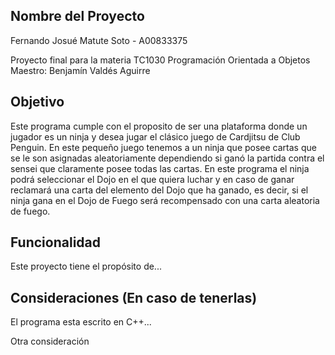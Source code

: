 ## Nombre del Proyecto
Fernando Josué Matute Soto - A00833375

Proyecto final para la materia TC1030 Programación Orientada a Objetos
Maestro: Benjamín Valdés Aguirre

## Objetivo
Este programa cumple con el proposito de ser una plataforma donde un jugador es un ninja y desea jugar el clásico juego de Cardjitsu de Club Penguin. En este pequeño juego tenemos a un ninja que posee cartas que se le son asignadas aleatoriamente dependiendo si ganó la partida contra el sensei que claramente posee todas las cartas. En este programa el ninja podrá seleccionar el Dojo en el que quiera luchar y en caso de ganar reclamará una carta del elemento del Dojo que ha ganado, es decir, si el ninja gana en el Dojo de Fuego será recompensado con una carta aleatoria de fuego.

## Funcionalidad
Este proyecto tiene el propósito de...

## Consideraciones (En caso de tenerlas)
El programa esta escrito en C++...

Otra consideración 
